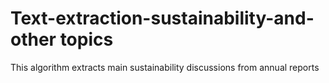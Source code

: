 # Text-extraction-sustainability-and-other topics
This algorithm extracts main sustainability discussions from annual reports 
